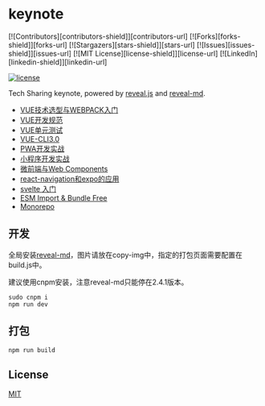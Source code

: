 # keynote

[![Contributors][contributors-shield]][contributors-url]
[![Forks][forks-shield]][forks-url]
[![Stargazers][stars-shield]][stars-url]
[![Issues][issues-shield]][issues-url]
[![MIT License][license-shield]][license-url]
[![LinkedIn][linkedin-shield]][linkedin-url]

<a href="https://github.com/brandonxiang/keynote/blob/master/LICENSE">
  <img src="https://img.shields.io/github/license/brandonxiang/keynote" alt="license">
</a>

Tech Sharing keynote, powered by [reveal.js](https://github.com/hakimel/reveal.js) and [reveal-md](https://github.com/webpro/reveal-md).

- [VUE技术选型与WEBPACK入门](https://keynote.vercel.app/vue-startup.html#/)
- [VUE开发规范](https://keynote.vercel.app/vue-specification.html#/)
- [VUE单元测试](https://keynote.vercel.app/vue-test.html#/)
- [VUE-CLI3.0](https://keynote.vercel.app/vue-cli.html#/)
- [PWA开发实战](https://keynote.vercel.app/pwa.html#/)
- [小程序开发实战](https://keynote.vercel.app/weapp.html#/)
- [微前端与Web Components](https://keynote.vercel.app/microfrontend.html#/)
- [react-navigation和expo的应用](https://keynote.vercel.app/expo.html#/)
- [svelte 入门](https://keynote.vercel.app/svelte.html#/)
- [ESM Import & Bundle Free](https://keynote.vercel.app/bundle-free.html#/)
- [Monorepo](https://keynote.vercel.app/monorepo.html#/)

## 开发

全局安装[reveal-md](https://github.com/webpro/reveal-md)，图片请放在copy-img中，指定的打包页面需要配置在build.js中。

建议使用cnpm安装，注意reveal-md只能停在2.4.1版本。

```shell
sudo cnpm i
npm run dev
```

## 打包

```
npm run build
```

## License

[MIT](./LICENSE)

